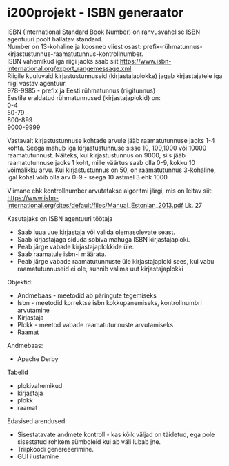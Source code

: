 # i200projekt - ISBN generaator
ISBN (International Standard Book Number) on rahvusvahelise ISBN agentuuri poolt hallatav standard.<br>
Number on 13-kohaline ja koosneb viiest osast: prefix-rühmatunnus-kirjastustunnus-raamatutunnus-kontrollnumber.<br>
ISBN vahemikud iga riigi jaoks saab siit https://www.isbn-international.org/export_rangemessage.xml<br>
Riigile kuuluvaid kirjastustunnuseid (kirjastajaplokke) jagab kirjastajatele iga riigi vastav agentuur.<br>
978-9985 - prefix ja Eesti rühmatunnus (riigitunnus)<br>
Eestile eraldatud rühmatunnused (kirjastajaplokid) on:<br>
 0-4<br>
 50-79<br>
 800-899<br>
 9000-9999<br>
 
Vastavalt kirjastustunnuse kohtade arvule jääb raamatutunnuse jaoks 1-4 kohta. Seega mahub iga kirjastustunnuse sisse 10, 100,1000 või 10000 raamatutunnust. Näiteks, kui kirjastustunnus on 9000, siis jääb raamatutunnuse jaoks 1 koht, mille väärtus saab olla 0-9, kokku 10 võimalikku arvu. Kui kirjastustunnus on 50, on raamatutunnus 3-kohaline, igal kohal võib olla arv 0-9 - seega 10 astmel 3 ehk 1000
 
Viimane ehk kontrollnumber arvutatakse algoritmi järgi, mis on leitav siit:<br> https://www.isbn-international.org/sites/default/files/Manual_Estonian_2013.pdf Lk. 27
 

Kasutajaks on ISBN agentuuri töötaja
- Saab luua uue kirjastaja või valida olemasolevate seast.
- Saab kirjastajaga siduda sobiva mahuga ISBN kirjastajaploki.
- Peab järge vabade kirjastajaplokkide üle.
- Saab raamatule isbn-i määrata.
- Peab järge vabade raamatutunnuste üle kirjastajaploki sees, kui vabu raamatutunnuseid ei ole, sunnib valima uut kirjastajaplokki

Objektid:
- Andmebaas - meetodid ab päringute tegemiseks
- Isbn - meetodid korrektse isbn kokkupanemiseks, kontrollnumbri arvutamine
- Kirjastaja
- Plokk - meetod vabade raamatutunnuste arvutamiseks
- Raamat

Andmebaas:
- Apache Derby

Tabelid
- plokivahemikud
- kirjastaja
- plokk
- raamat

Edasised arendused:
- Sisestatavate andmete kontroll - kas kõik väljad on täidetud, ega pole sisestatud rohkem sümboleid kui ab väli lubab jne.
- Triipkoodi genereeerimine.
- GUI ilustamine
